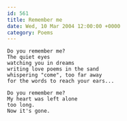 ```yaml
---
id: 561
title: Remember me
date: Wed, 10 Mar 2004 12:00:00 +0000
category: Poems
---
```


    Do you remember me?  
    The quiet eyes  
    watching you in dreams  
    writing love poems in the sand  
    whispering "come", too far away  
    for the words to reach your ears...

    Do you remember me?  
    My heart was left alone  
    too long.  
    Now it's gone.


